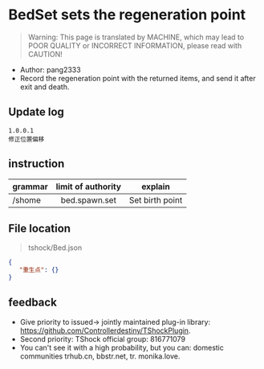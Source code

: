 # BedSet sets the regeneration point

> Warning: This page is translated by MACHINE, which may lead to POOR QUALITY or INCORRECT INFORMATION, please read with CAUTION!


- Author: pang2333
- Record the regeneration point with the returned items, and send it after exit and death.
  

## Update log

```
1.0.0.1
修正位置偏移
```

## instruction

|grammar|limit of authority|explain|
| -------------- |:-----------------:|:------:|
|/shome|bed.spawn.set|Set birth point|


## File location
> tshock/Bed.json
```json
{
   "重生点": {}
}
```
## feedback
- Give priority to issued-> jointly maintained plug-in library: https://github.com/Controllerdestiny/TShockPlugin.
- Second priority: TShock official group: 816771079
- You can't see it with a high probability, but you can: domestic communities trhub.cn, bbstr.net, tr. monika.love.